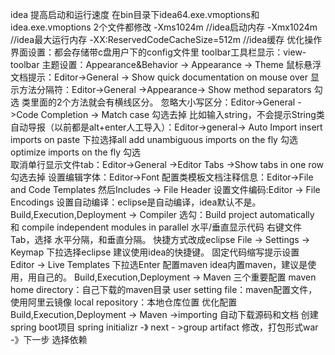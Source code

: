 idea
    提高启动和运行速度
        在bin目录下idea64.exe.vmoptions和idea.exe.vmoptions 2个文件都修改
            -Xms1024m   //idea启动内存
            -Xmx1024m   //idea最大运行内存
            -XX:ReservedCodeCacheSize=512m  //idea缓存
    优化操作界面设置：都会存储带c盘用户下的config文件里
        toolbar工具栏显示：view-toolbar
        主题设置：Appearance&Behavior -> Appearance -> Theme
        鼠标悬浮文档提示：Editor->General -> Show quick documentation on mouse over 
        显示方法分隔符：Editor->General ->Appearance-> Show method separators 勾选
            类里面的2个方法就会有横线区分。
        忽略大小写区分：Editor->General ->Code Completion -> Match case 勾选去掉
            比如输入string，不会提示String类
        自动导报（以前都是alt+enter人工导入）：Editor->general-> Auto Import
                                                insert imports on paste 下拉选择all
                                                add unambiguous imports on the fly 勾选
                                                optimize imports on the fly 勾选                           
        取消单行显示文件tab：Editor->General ->Editor Tabs ->Show tabs in one row 勾选去掉
        设置编辑字体：Editor->Font
        配置类模板文档注释信息：Editor->File and Code Templates 然后Includes -> File Header
        设置文件编码:Editor -> File Encodings
        设置自动编译：eclipse是自动编译，idea默认不是。
            Build,Execution,Deployment -> Compiler 
                选勾：Build project automatically 和 compile independent modules in parallel
        水平/垂直显示代码
            右键文件Tab，选择 水平分隔，和垂直分隔。
    快捷方式改成eclipse
        File -> Settings -> Keymap 下拉选择eclipse
        建议使用idea的快捷键。
    固定代码缩写提示设置
        Editor -> Live Templates  下拉选Enter
    配置maven
        idea内置maven，建议是使用，用自己的。
        Build,Execution,Deployment -> Maven
            三个重要配置
                maven home directory：自己下载的maven目录
                user setting file：maven配置文件，使用阿里云镜像
                local repository：本地仓库位置
            优化配置 Build,Execution,Deployment -> Maven ->importing
                自动下载源码和文档
        创建spring boot项目
            spring initializr -》 next - >group artifact 修改，打包形式war -》下一步 选择依赖     
